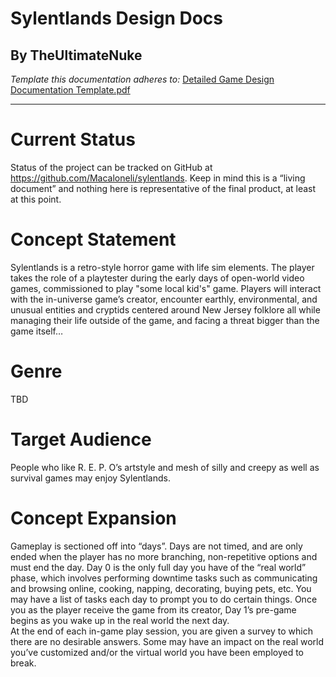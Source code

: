# **Sylentlands Design Docs**

## By TheUltimateNuke

*Template this documentation adheres to:* [Detailed Game Design Documentation Template.pdf](https://drive.google.com/file/d/17-51Uwxqle3DZVleir6OhDlWA_aerw5g/view)

---

# **Current Status**

Status of the project can be tracked on GitHub at https://github.com/Macaloneli/sylentlands.
Keep in mind this is a “living document” and nothing here is representative of the final product, at least at this point.

# **Concept Statement**

Sylentlands is a retro-style horror game with life sim elements. The player takes the role of a playtester during the early days of open-world video games, commissioned to play "some local kid's" game. Players will interact with the in-universe game’s creator, encounter earthly, environmental, and unusual entities and cryptids centered around New Jersey folklore all while managing their life outside of the game, and facing a threat bigger than the game itself…

# **Genre**

TBD

# **Target Audience**

People who like R. E. P. O’s artstyle and mesh of silly and creepy as well as survival games may enjoy Sylentlands. 

# **Concept Expansion**

Gameplay is sectioned off into “days”. Days are not timed, and are only ended when the player has no more branching, non-repetitive options and must end the day. Day 0 is the only full day you have of the “real world” phase, which involves performing downtime tasks such as communicating and browsing online, cooking, napping, decorating, buying pets, etc. You may have a list of tasks each day to prompt you to do certain things. Once you as the player receive the game from its creator, Day 1’s pre-game begins as you wake up in the real world the next day.  
At the end of each in-game play session, you are given a survey to which there are no desirable answers. Some may have an impact on the real world you’ve customized and/or the virtual world you have been employed to break.
